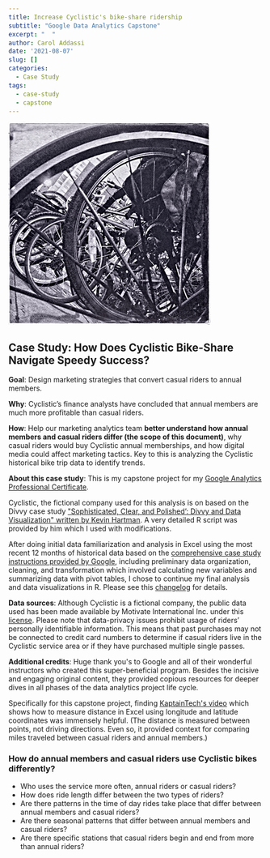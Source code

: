 ```yaml
---
title: Increase Cyclistic's bike-share ridership
subtitle: "Google Data Analytics Capstone"
excerpt: "  "
author: Carol Addassi
date: '2021-08-07'
slug: []
categories:
  - Case Study
tags:
  - case-study
  - capstone
---
```

![bike-share bike rack](images/featured-hex-s.jpg)

## Case Study: How Does Cyclistic Bike-Share Navigate Speedy Success?

**Goal**: Design marketing strategies that convert casual riders to annual members.

**Why**: Cyclistic’s finance analysts have concluded that annual members are much more profitable than casual riders. 

**How**: Help our marketing analytics team **better understand how annual members and casual riders differ (the scope of this document)**, why casual riders would buy Cyclistic annual memberships, and how digital media could affect marketing tactics. Key to this is analyzing the Cyclistic historical bike trip data to identify trends.

**About this case study**: This is my capstone project for my [Google Analytics Professional Certificate](https://coursera.org/share/ca837b41716199898aa3b07a048cff41).

Cyclistic, the fictional company used for this analysis is on based on the Divvy case study ["Sophisticated, Clear, and Polished’: Divvy and Data Visualization" written by Kevin Hartman](https://artscience.blog/home/divvy-dataviz-case-study). A very detailed R script was provided by him which I used with modifications.

After doing initial data familiarization and analysis in Excel using the most recent 12 months of historical data based on the [comprehensive case study instructions provided by Google](https://www.coursera.org/learn/google-data-analytics-capstone?specialization=google-data-analytics), including preliminary data organization, cleaning, and transformation which involved calculating new variables and summarizing data with pivot tables, I chose to continue my final analysis and data visualizations in R. Please see this [changelog](https://drive.google.com/drive/folders/1bVWHD_N-rAuUlp3Y2_3mJQqqmO6AfrCc) for details.

**Data sources**: Although Cyclistic is a fictional company, the public data used has been made available by Motivate International Inc. under this [license](https://www.divvybikes.com/data-license-agreement). Please note that data-privacy issues prohibit usage of riders’ personally identifiable information. This means that past purchases may not be connected to credit card numbers to determine if casual riders live in the Cyclistic service area or if they have purchased multiple single passes.

**Additional credits**: Huge thank you's to Google and all of their wonderful instructors who created this super-beneficial program. Besides the incisive and engaging original content, they provided copious resources for deeper dives in all phases of the data analytics project life cycle.

Specifically for this capstone project, finding [KaptainTech's video](https://youtu.be/cpUVV8q7WNo) which shows how to measure distance in Excel using longitude and latitude coordinates was immensely helpful. (The distance is measured between points, not driving directions. Even so, it provided context for comparing miles traveled between casual riders and annual members.)

### How do annual members and casual riders use Cyclistic bikes differently?

- Who uses the service more often, annual riders or casual riders?
- How does ride length differ between the two types of riders?
- Are there patterns in the time of day rides take place that differ between annual members and casual riders?
- Are there seasonal patterns that differ between annual members and casual riders?
- Are there specific stations that casual riders begin and end from more than annual riders?
